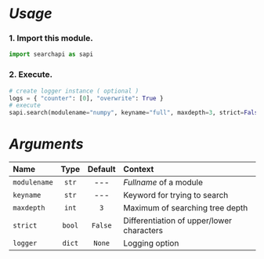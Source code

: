 # _Usage_

### 1. Import this module.
```python
import searchapi as sapi
```

### 2. Execute.
```python
# create logger instance ( optional )
logs = { "counter": [0], "overwrite": True }
# execute
sapi.search(modulename="numpy", keyname="full", maxdepth=3, strict=False, logger=logs)
```


# _Arguments_

| Name         | Type   | Default | Context |
| :-           | :-:    | :-:     | :- |
| `modulename` | `str`  | ---     | _Fullname_ of a module |
| `keyname`    | `str`  | ---     | Keyword for trying to search |
| `maxdepth`   | `int`  | `3`     | Maximum of searching tree depth |
| `strict`     | `bool` | `False` | Differentiation of upper/lower characters |
| `logger`     | `dict` | `None`  | Logging option |